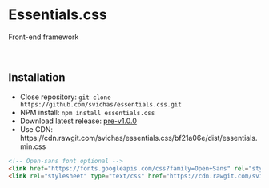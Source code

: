 <p align="center">
	<h1>Essentials.css</h1>	
	<p>Front-end framework</p>
</p>

<br>

## Installation

<ul>
	<li>Close repository: <code>git clone https://github.com/svichas/essentials.css.git</code></li>
	<li>NPM install: <code>npm install essentials.css</code></li>
	<li>Download latest release: <a href="https://github.com/svichas/essentials.css/releases/tag/v1">pre-v1.0.0</a></li>
	<li>Use CDN: https://cdn.rawgit.com/svichas/essentials.css/bf21a06e/dist/essentials.min.css</li>
</ul>

```html
<!-- Open-sans font optional -->
<link href="https://fonts.googleapis.com/css?family=Open+Sans" rel="stylesheet">
<link rel="stylesheet" type="text/css" href="https://cdn.rawgit.com/svichas/essentials.css/bf21a06e/dist/essentials.min.css">
```
